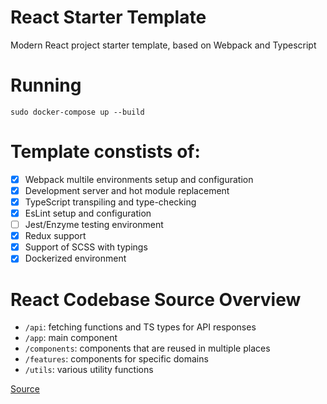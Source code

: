 # React Starter Template
Modern React project starter template, based on Webpack and Typescript

# Running
```
sudo docker-compose up --build
```

# Template constists of:
- [x] Webpack multile environments setup and configuration
- [x] Development server and hot module replacement
- [x] TypeScript transpiling and type-checking
- [x] EsLint setup and configuration
- [ ] Jest/Enzyme testing environment
- [x] Redux support
- [x] Support of SCSS with typings
- [x] Dockerized environment

# React Codebase Source Overview
- `/api`: fetching functions and TS types for API responses
- `/app`: main <App> component
- `/components`: components that are reused in multiple places
- `/features`: components for specific domains
- `/utils`: various utility functions

[Source](https://redux-toolkit.js.org/tutorials/advanced-tutorial)
